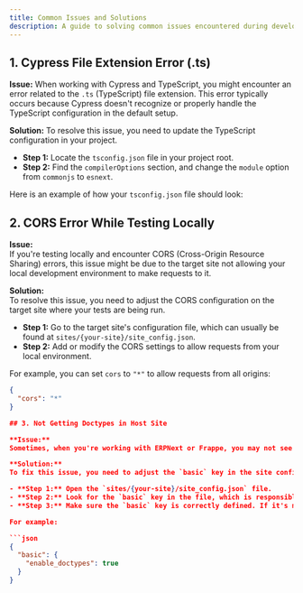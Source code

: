 ```yaml
---
title: Common Issues and Solutions
description: A guide to solving common issues encountered during development, including Cypress file extension errors, CORS errors, and missing doctypes in the host site.
---
```


## 1. Cypress File Extension Error (.ts)

**Issue:**
When working with Cypress and TypeScript, you might encounter an error related to the `.ts` (TypeScript) file extension. This error typically occurs because Cypress doesn't recognize or properly handle the TypeScript configuration in the default setup.

**Solution:**
To resolve this issue, you need to update the TypeScript configuration in your project.

- **Step 1:** Locate the `tsconfig.json` file in your project root.
- **Step 2:** Find the `compilerOptions` section, and change the `module` option from `commonjs` to `esnext`.

Here is an example of how your `tsconfig.json` file should look:

<!-- ```json
{
  "compilerOptions": {
    "module": "esnext",
    "target": "es6",
    "strict": true,
    "esModuleInterop": true
  }
} -->


## 2. CORS Error While Testing Locally

**Issue:**  
If you're testing locally and encounter CORS (Cross-Origin Resource Sharing) errors, this issue might be due to the target site not allowing your local development environment to make requests to it.

**Solution:**  
To resolve this issue, you need to adjust the CORS configuration on the target site where your tests are being run.

- **Step 1:** Go to the target site's configuration file, which can usually be found at `sites/{your-site}/site_config.json`.
- **Step 2:** Add or modify the CORS settings to allow requests from your local environment.

For example, you can set `cors` to `"*"` to allow requests from all origins:

```json
{
  "cors": "*"
}

## 3. Not Getting Doctypes in Host Site

**Issue:**
Sometimes, when you're working with ERPNext or Frappe, you may not see the expected doctypes in the host site. This could be due to incorrect configuration or missing settings.

**Solution:**
To fix this issue, you need to adjust the `basic` key in the site configuration file.

- **Step 1:** Open the `sites/{your-site}/site_config.json` file.
- **Step 2:** Look for the `basic` key in the file, which is responsible for including essential configurations for the site.
- **Step 3:** Make sure the `basic` key is correctly defined. If it's missing or incorrect, you may need to add or correct it.

For example:

```json
{
  "basic": {
    "enable_doctypes": true
  }
}
